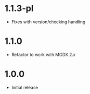 1.1.3-pl
================================================================
* Fixes with version/checking handling

1.1.0
================================================================
* Refactor to work with MODX 2.x

1.0.0
================================================================
* Initial release


